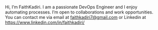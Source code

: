Hi, I’m FaithKadiri.
I am a passionate DevOps Engineer and I enjoy automating processes.
I’m open to collaborations and work opportunities.
You can contact me via email at faithkadiri7@gmail.com or Linkedin at https://www.linkedin.com/in/faithkadiri/
